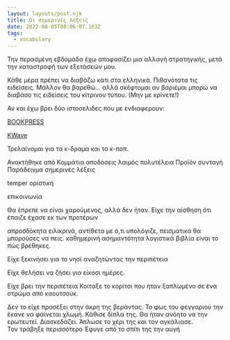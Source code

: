 ```yaml
---
layout: layouts/post.njk
title: Oι σημερινές λέξεις
date: 2022-08-05T08:06:07.163Z
tags:
  - vocabulary
---
```

Την περασμένη εβδομάδα έχω αποφασίζει μια αλλαγή στρατηγικής, μετά την καταστροφή των εξετάσεών μου.

Κάθε μέρα πρέπει να διαβάζω κάτι στα ελληνικά. Πιθανότατα τις ειδείσεις. Μάλλον θα βαρεθώ... αλλά σκέφτομαι αν βαριέμαι μπορώ να διαβάσο τις ειδείσεις του κίτρινου τύπου. (Μην με κρίνετε!)

Αν και έχω βρει δύο ιστοσελιδες που με ενδιαφερουν:

[BOOKPRESS](https://bookpress.gr/sinenteuxeis/xenoi/16027-xan-gangk-syxna-i-dynami-tou-logou-den-arkei-gia-na-nikisoume-to-skotadi?fbclid=IwAR2s-e39i94F_6F7mM4mXqNMZytS5y0Y-g0Z3apL2KyxuJ1cWViXeiZ5lj4)

[KWave](https://kwavegreece.wordpress.com/k-drama/)

Τρελαίνομαι για τα κ-δραμα και το κ-ποπ.



Ανακτήθηκε από 
Κομμάτια
αποδόσεις
λαιμός
πολυτέλεια
Προϊόν
συνταγή
Παράδειγμα
σημερινές λέξεις

temper
οριστική

επικοινωνία 

Θα έπρεπε να είναι χαρούμενος, αλλά δεν ήταν.
Είχε την αίσθηση ότι έπαιζε 
έχασε εκ των προτέρων 

απροσδόκητα ειλικρινά, αντίθετα με ό,τι υπολόγιζε, πεισματικά θα μπορούσες να πεις.
καθημερινή ασημαντότητα
λογιστικά βιβλία 
είναι το πώς βρέθηκες.

Είχε ξεκινήσει για το νησί αναζητώντας την περιπέτεια

Είχε θελήσει να ζήσει για είκοσι ημέρες.

Είχε βρει την περιπέτεια
Κοίταξε το κορίτσι που ήταν ξαπλωμένο σε ένα στρώμα από καουτσούκ.

Δεν το είχε προσέξει στην άκρη της βεράντας. 
Το φως του φεγγαριού την έκανε να φαίνεται χλωμή. 
Κάθισε δίπλα της.
Θα ήταν ανόητο να την ερωτευτεί. Διασκεδάζει.
Άπλωσε το χέρι της και τον αγκάλιασε.\
Τον τράβηξε περισσότερο 
Έφυγε από το σπίτι της την αυγή